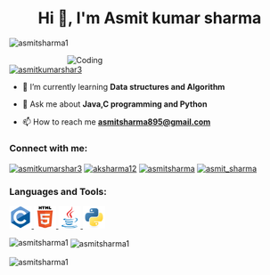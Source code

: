 <p align="center">
 

<h1 align="center">Hi 👋, I'm Asmit kumar sharma</h1>
<p align="left"> <img src="https://komarev.com/ghpvc/?username=asmitsharma1&label=Profile%20views&color=0e75b6&style=flat" alt="asmitsharma1" /> </p>
<img align="right" alt="Coding" width="400" src="https://user-images.githubusercontent.com/74038190/212749447-bfb7e725-6987-49d9-ae85-2015e3e7cc41.gif">
<p align="left"> <a href="https://twitter.com/asmitkumarshar3" target="blank"><img src="https://img.shields.io/twitter/follow/asmitkumarshar3?logo=twitter&style=for-the-badge" alt="asmitkumarshar3" /></a> </p>

- 🌱 I’m currently learning **Data structures and Algorithm**

- 💬 Ask me about **Java,C programming and Python**

- 📫 How to reach me **asmitsharma895@gmail.com**

<h3 align="left">Connect with me:</h3>
<p align="left">
<a href="https://twitter.com/asmitkumarshar3" target="blank"><img align="center" src="https://raw.githubusercontent.com/rahuldkjain/github-profile-readme-generator/master/src/images/icons/Social/twitter.svg" alt="asmitkumarshar3" height="30" width="40" /></a>
<a href="https://linkedin.com/in/aksharma12" target="blank"><img align="center" src="https://raw.githubusercontent.com/rahuldkjain/github-profile-readme-generator/master/src/images/icons/Social/linked-in-alt.svg" alt="aksharma12" height="30" width="40" /></a>
<a href="https://www.hackerrank.com/asmitsharma" target="blank"><img align="center" src="https://raw.githubusercontent.com/rahuldkjain/github-profile-readme-generator/master/src/images/icons/Social/hackerrank.svg" alt="asmitsharma" height="30" width="40" /></a>
<a href="https://www.leetcode.com/asmit_sharma" target="blank"><img align="center" src="https://raw.githubusercontent.com/rahuldkjain/github-profile-readme-generator/master/src/images/icons/Social/leet-code.svg" alt="asmit_sharma" height="30" width="40" /></a>
</p>

<h3 align="left">Languages and Tools:</h3>
<p align="left"> <a href="https://www.cprogramming.com/" target="_blank" rel="noreferrer"> <img src="https://raw.githubusercontent.com/devicons/devicon/master/icons/c/c-original.svg" alt="c" width="40" height="40"/> </a> <a href="https://www.w3.org/html/" target="_blank" rel="noreferrer"> <img src="https://raw.githubusercontent.com/devicons/devicon/master/icons/html5/html5-original-wordmark.svg" alt="html5" width="40" height="40"/> </a> <a href="https://www.java.com" target="_blank" rel="noreferrer"> <img src="https://raw.githubusercontent.com/devicons/devicon/master/icons/java/java-original.svg" alt="java" width="40" height="40"/> </a> <a href="https://www.python.org" target="_blank" rel="noreferrer"> <img src="https://raw.githubusercontent.com/devicons/devicon/master/icons/python/python-original.svg" alt="python" width="40" height="40"/> </a> </p>

<p><img align="left" src="https://github-readme-stats.vercel.app/api/top-langs?username=asmitsharma1&show_icons=true&locale=en&layout=compact" alt="asmitsharma1" /></p>

<p>&nbsp;<img align="center" src="https://github-readme-stats.vercel.app/api?username=asmitsharma1&show_icons=true&locale=en" alt="asmitsharma1" /></p>

<p><img align="center" src="https://github-readme-streak-stats.herokuapp.com/?user=asmitsharma1&" alt="asmitsharma1" /></p>


<!--
**asmitsharma1/asmitsharma1** is a ✨ _special_ ✨ repository because its `README.md` (this file) appears on your GitHub profile.

Here are some ideas to get you started:

- 🔭 I’m currently working on ...
- 🌱 I’m currently learning ...
- 👯 I’m looking to collaborate on ...
- 🤔 I’m looking for help with ...
- 💬 Ask me about ...
- 📫 How to reach me: ...
- 😄 Pronouns: ...
- ⚡ Fun fact: ...
-->
